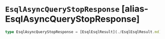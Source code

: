 # `EsqlAsyncQueryStopResponse` [alias-EsqlAsyncQueryStopResponse]
```typescript
type EsqlAsyncQueryStopResponse = [EsqlEsqlResult](./EsqlEsqlResult.md);
```
